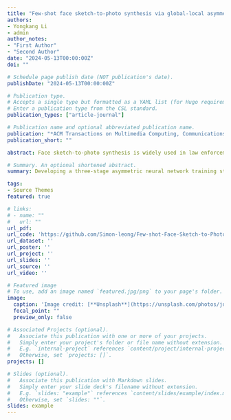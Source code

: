 ```yaml
---
title: "Few-shot face sketch-to-photo synthesis via global-local asymmetric image-to-image translation"
authors:
- Yongkang Li
- admin
author_notes:
- "First Author"
- "Second Author"
date: "2024-05-13T00:00:00Z"
doi: ""

# Schedule page publish date (NOT publication's date).
publishDate: "2024-05-13T00:00:00Z"

# Publication type.
# Accepts a single type but formatted as a YAML list (for Hugo requirements).
# Enter a publication type from the CSL standard.
publication_types: ["article-journal"]

# Publication name and optional abbreviated publication name.
publication: "*ACM Transactions on Multimedia Computing, Communications, and Applications*"
publication_short: ""

abstract: Face sketch-to-photo synthesis is widely used in law enforcement and digital entertainment, which can be achieved by image-to-image (I2I) translation. Traditional I2I translation algorithms usually regard the bidirectional translation of two image domains as two symmetric processes, so the two translation networks adopt the same structure. However, due to the scarcity of face sketches and the abundance of face photos, the sketch-to-photo and photo-to-sketch processes are asymmetric. Considering this issue, we propose a few-shot face sketch-to-photo synthesis model based on asymmetric I2I translation, where the sketch-to-photo process uses a feature-embedded generating network, while the photo-to-sketch process uses a style transfer network. On this basis, a three-stage asymmetric training strategy with style transfer as the trigger is proposed to optimize the proposed model by utilizing the advantage that the style transfer network only needs few-shot face sketches for training. Additionally, we discover that stylistic differences between the global and local sketch faces lead to inconsistencies between the global and local sketch-to-photo processes. Thus, a dual branch of the global face and local face is adopted in the sketch-to-photo synthesis model to learn the specific transformation processes for global structure and local details. Finally, the high-quality synthetic face photo can be generated through the global-local face fusion sub-network. Extensive experimental results demonstrate that the proposed Global-Local ASymmetric image-to-image translation algorithm (GLAS) compared to SOTA methods, at least improves FSIM by 0.0126, and reduces LPIPS (alex), LPIPS (squeeze), and LPIPS (vgg) by 0.0610, 0.0883, and 0.0719, respectively.

# Summary. An optional shortened abstract.
summary: Developing a three-stage asymmetric neural network training strategy for solving information scarcity in few shot contexts.

tags:
- Source Themes
featured: true

# links:
# - name: ""
#   url: ""
url_pdf: 
url_code: 'https://github.com/Simon-leong/Few-shot-Face-Sketch-to-Photo-Synthesis-via-Global-Local-Asymmetric-Image-to-Image-Translation'
url_dataset: ''
url_poster: ''
url_project: ''
url_slides: ''
url_source: ''
url_video: ''

# Featured image
# To use, add an image named `featured.jpg/png` to your page's folder. 
image:
  caption: 'Image credit: [**Unsplash**](https://unsplash.com/photos/jdD8gXaTZsc)'
  focal_point: ""
  preview_only: false

# Associated Projects (optional).
#   Associate this publication with one or more of your projects.
#   Simply enter your project's folder or file name without extension.
#   E.g. `internal-project` references `content/project/internal-project/index.md`.
#   Otherwise, set `projects: []`.
projects: []

# Slides (optional).
#   Associate this publication with Markdown slides.
#   Simply enter your slide deck's filename without extension.
#   E.g. `slides: "example"` references `content/slides/example/index.md`.
#   Otherwise, set `slides: ""`.
slides: example
---
```



